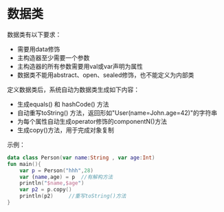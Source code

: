 # 数据类

数据类有以下要求：

* 需要用data修饰
* 主构造器至少需要一个参数
* 主构造器的所有参数需要用val或var声明为属性
* 数据类不能用abstract、open、sealed修饰，也不能定义为内部类

定义数据类后，系统自动为数据类生成如下内容：

* 生成equals() 和 hashCode() 方法
* 自动重写toString() 方法，返回形如"User(name=John.age=42)"的字符串
* 为每个属性自动生成operator修饰的componentN()方法
* 生成copy()方法，用于完成对象复制

示例：

~~~kotlin
data class Person(var name:String , var age:Int)
fun main(){
    var p = Person("hhh",28)
    var (name,age) = p	//有解构方法
    println("$name,$age")
    var p2 = p.copy()
    println(p2)		//重写toString()方法
}
~~~

